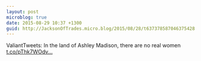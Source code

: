 ```yaml
---
layout: post
microblog: true
date: 2015-08-29 10:37 +1300
guid: http://JacksonOfTrades.micro.blog/2015/08/28/t637378587046375428.html
---
```

ValiantTweets: In the land of Ashley Madison, there are no real women [t.co/pThk7WOdv...](http://t.co/pThk7WOdvB)
